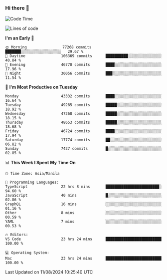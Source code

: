 ### Hi there 👋

<!--START_SECTION:waka-->
![Code Time](http://img.shields.io/badge/Code%20Time-5%2C445%20hrs%2051%20mins-blue)

![Lines of code](https://img.shields.io/badge/From%20Hello%20World%20I%27ve%20Written-117.1%20million%20lines%20of%20code-blue)

**I'm an Early 🐤** 

```text
🌞 Morning                77268 commits       ███████░░░░░░░░░░░░░░░░░░   29.67 % 
🌆 Daytime                106369 commits      ██████████░░░░░░░░░░░░░░░   40.84 % 
🌃 Evening                46770 commits       ████░░░░░░░░░░░░░░░░░░░░░   17.96 % 
🌙 Night                  30056 commits       ███░░░░░░░░░░░░░░░░░░░░░░   11.54 % 
```
📅 **I'm Most Productive on Tuesday** 

```text
Monday                   43332 commits       ████░░░░░░░░░░░░░░░░░░░░░   16.64 % 
Tuesday                  49285 commits       █████░░░░░░░░░░░░░░░░░░░░   18.92 % 
Wednesday                47268 commits       █████░░░░░░░░░░░░░░░░░░░░   18.15 % 
Thursday                 48653 commits       █████░░░░░░░░░░░░░░░░░░░░   18.68 % 
Friday                   46724 commits       ████░░░░░░░░░░░░░░░░░░░░░   17.94 % 
Saturday                 17774 commits       ██░░░░░░░░░░░░░░░░░░░░░░░   06.82 % 
Sunday                   7427 commits        █░░░░░░░░░░░░░░░░░░░░░░░░   02.85 % 
```


📊 **This Week I Spent My Time On** 

```text
🕑︎ Time Zone: Asia/Manila

💬 Programming Languages: 
TypeScript               22 hrs 8 mins       ████████████████████████░   94.60 % 
JavaScript               40 mins             █░░░░░░░░░░░░░░░░░░░░░░░░   02.86 % 
GraphQL                  16 mins             ░░░░░░░░░░░░░░░░░░░░░░░░░   01.16 % 
Other                    8 mins              ░░░░░░░░░░░░░░░░░░░░░░░░░   00.59 % 
YAML                     7 mins              ░░░░░░░░░░░░░░░░░░░░░░░░░   00.53 % 

🔥 Editors: 
VS Code                  23 hrs 24 mins      █████████████████████████   100.00 % 

💻 Operating System: 
Mac                      23 hrs 24 mins      █████████████████████████   100.00 % 
```


 Last Updated on 11/08/2024 10:25:40 UTC
<!--END_SECTION:waka-->


<!--
**rad182/rad182** is a ✨ _special_ ✨ repository because its `README.md` (this file) appears on your GitHub profile.

Here are some ideas to get you started:

- 🔭 I’m currently working on ...
- 🌱 I’m currently learning ...
- 👯 I’m looking to collaborate on ...
- 🤔 I’m looking for help with ...
- 💬 Ask me about ...
- 📫 How to reach me: ...
- 😄 Pronouns: ...
- ⚡ Fun fact: ...
-->
